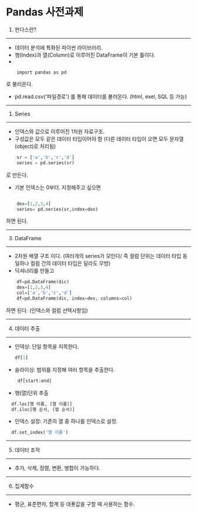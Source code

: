 Pandas 사전과제
====

1. 판다스란?
---
* 데이터 분석에 특화된 파이썬 라이브러리.
* 행(Index)과 열(Column)로 이루어진 DataFrame이 기본 틀이다.
* 
```
    import pandas as pd
```
 로 불러온다.
* pd.read.csv('파일경로') 를 통해 데이터를 불러온다.
(html, exel, SQL 등 가능)


---
1. Series
---
* 인덱스와 값으로 이루어진 1차원 자료구조.
* 구성값은 모두 같은 데이터 타입이어야 함
(다른 데이터 타입이 오면 모두 문자열(object)로 처리됨)

```python
    sr = ['a','b','c','d']
    series = pd.series(sr)
```

로 만든다.
* 기본 인덱스는 0부터. 지정해주고 싶으면
```python

    dex=[1,2,3,4]
    series= pd.series(sr,index=dex)

```
하면 된다.

---
3. DataFrame
---
* 2차원 배열 구조 이다. (여러개의 series가 모인다/ 즉 컬럼 단위는 데이터 타입 동일하나 컬럼 간의 데이터 타입은 달라도 무방)
* 딕셔너리를 만들고
```python
    df=pd.DataFrame(dic)
    dex=[1,2,3,4]
    col=['a','b','c','d']
    df=pd.DataFrame(dic, index=dex, columns=col)
```

하면 된다. (인덱스와 컬럼 선택사항임)

---
4. 데이터 추출
---
  + 인덱싱: 단일 항목을 지목한다.
    ```python
    df[1]
    ```
+ 슬라이싱: 범위를 지정해 여러 항목을 추출한다.
   ```python
    df[start:end]
   ```

* 행(열)단위 추출
 ```python
   df.loc[행 이름, (열 이름)]
   df.iloc[행 순서, (열 순서)]
 ```

 * 인덱스 설정: 기존의 열 중 하나를 인덱스로 설정.
  ```python
    df.set_index('열 이름')
  ```

----
5. 데이터 조작
----
* 추가, 삭제, 정렬, 변환, 병합이 가능하다.
----
6. 집계함수
----
* 평균, 표준편차, 합계 등 대푯값을 구할 때 사용하는 함수.